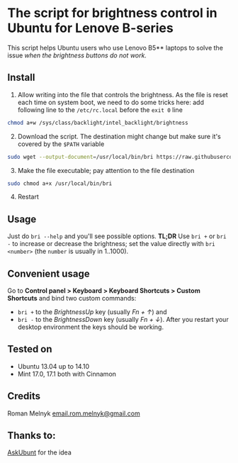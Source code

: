 # The script for brightness control in Ubuntu for Lenove B-series
This script helps Ubuntu users who use Lenovo B5** laptops to solve the issue _when the brightness buttons do not work._

## Install
1. Allow writing into the file that controls the brightness.
   As the file is reset each time on system boot, we need to do some tricks here:
   add following line to the `/etc/rc.local` before the `exit 0` line
```bash
chmod a+w /sys/class/backlight/intel_backlight/brightness
```
2. Download the script.
   The destination might change but make sure it's covered by the `$PATH` variable
```bash
sudo wget --output-document=/usr/local/bin/bri https://raw.githubusercontent.com/rom-melnyk/lenovo-b-brightness/master/bri
```
3. Make the file executable; pay attention to the file destination
```bash
sudo chmod a+x /usr/local/bin/bri
```
4. Restart

## Usage
Just do `bri --help` and you'll see possible options.
**TL;DR**
Use `bri +` or `bri -` to increase or decrease the brightness; set the value directly with `bri <number>` (the `number` is usually in 1..1000).

## Convenient usage
Go to **Control panel > Keyboard > Keyboard Shortcuts > Custom Shortcuts** and bind two custom commands:
* `bri +` to the _BrightnessUp_ key (usually _Fn + &uarr;_) and
* `bri -` to the _BrightnessDown_ key (usually _Fn + &darr;_).
After you restart your desktop environment the keys should be working.

## Tested on
* Ubuntu 13.04 up to 14.10
* Mint 17.0, 17.1 both with Cinnamon

## Credits
Roman Melnyk <email.rom.melnyk@gmail.com>

## Thanks to:
[AskUbunt](http://askubuntu.com/) for the idea
